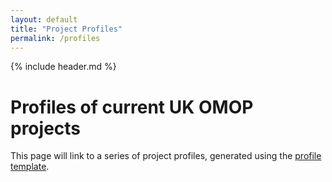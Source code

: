 ```yaml
---
layout: default
title: "Project Profiles"
permalink: /profiles
---
```

{% include header.md %}
# Profiles of current UK OMOP projects
This page will link to a series of project profiles, generated using the [profile template](profiles/profile_template.md).


